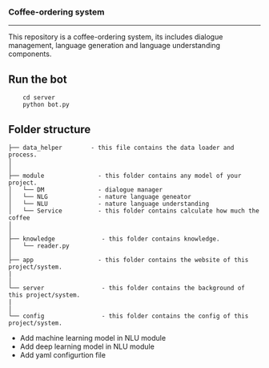 ### Coffee-ordering system

-------------------------------------------------------------------------
This repository is a coffee-ordering system, its includes dialogue management, language generation and language understanding components.

Run the bot
--------------
```
    cd server
    python bot.py
```

Folder structure
--------------
```
├── data_helper        - this file contains the data loader and process.
│
│
├── module               - this folder contains any model of your project.
│   └── DM               - dialogue manager
│   └── NLG              - nature language geneator
│   └── NLU              - nature language understanding
│   └── Service          - this folder contains calculate how much the coffee
│
│
├── knowledge             - this folder contains knowledge.
│   └── reader.py
│   
├── app                  - this folder contains the website of this project/system.
|
│ 
└── server                - this folder contains the background of this project/system.
|
│ 
└── config                - this folder contains the config of this project/system.

```

- Add machine learning model in NLU module
- Add deep learning model in NLU module
- Add yaml configurtion file